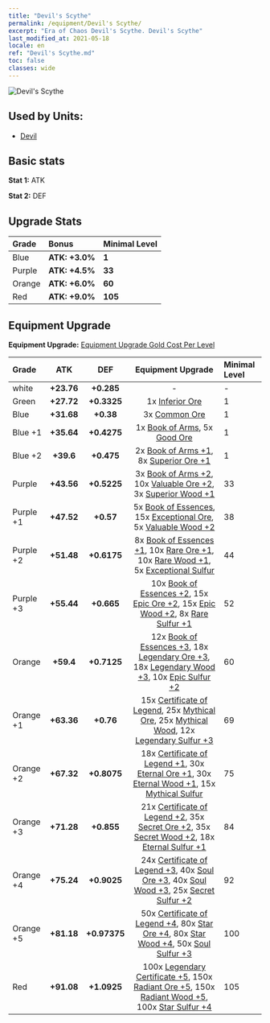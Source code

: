 ```yaml
---
title: "Devil's Scythe"
permalink: /equipment/Devil's Scythe/
excerpt: "Era of Chaos Devil's Scythe. Devil's Scythe"
last_modified_at: 2021-05-18
locale: en
ref: "Devil's Scythe.md"
toc: false
classes: wide
---
```


  ![Devil's Scythe](/images/e/e_5071.png)

## Used by Units:

* [Devil](/units/Devil/) 


## Basic stats
 **Stat 1:** ATK

 **Stat 2:** DEF

## Upgrade Stats

  |     Grade    |   Bonus | Minimal Level | 
  |:-------------|:--------|:--------------| 
  | Blue | **ATK: +3.0%** | **1** | 
  | Purple | **ATK: +4.5%** | **33** | 
  | Orange | **ATK: +6.0%** | **60** | 
  | Red | **ATK: +9.0%** | **105** | 


## Equipment Upgrade
 **Equipment Upgrade:** [Equipment Upgrade Gold Cost Per Level](/equipment/EquipmentUpgradeCostPerLevel/) 

  |          Grade      | ATK | DEF | Equipment Upgrade | Minimal Level |
  |:--------------------|:---------:|:---------:|:----------------:|:--------------|
  | white | **+23.76** | **+0.285** | - | - |
  | Green | **+27.72** | **+0.3325** | 1x [Inferior Ore](/Items/mat_1/) | 1 |
  | Blue | **+31.68** | **+0.38** | 3x [Common Ore](/Items/mat_6/) | 1 |
  | Blue +1 | **+35.64** | **+0.4275** | 1x [Book of Arms](/Items/mat_18/), 5x [Good Ore](/Items/mat_12/) | 1 |
  | Blue +2 | **+39.6** | **+0.475** | 2x [Book of Arms +1](/Items/mat_25/), 8x [Superior Ore +1](/Items/mat_19/) | 1 |
  | Purple | **+43.56** | **+0.5225** | 3x [Book of Arms +2](/Items/mat_32/), 10x [Valuable Ore +2](/Items/mat_26/), 3x [Superior Wood +1](/Items/mat_20/) | 33 |
  | Purple +1 | **+47.52** | **+0.57** | 5x [Book of Essences](/Items/mat_39/), 15x [Exceptional Ore](/Items/mat_33/), 5x [Valuable Wood +2](/Items/mat_27/) | 38 |
  | Purple +2 | **+51.48** | **+0.6175** | 8x [Book of Essences +1](/Items/mat_46/), 10x [Rare Ore +1](/Items/mat_40/), 10x [Rare Wood +1](/Items/mat_41/), 5x [Exceptional Sulfur](/Items/mat_36/) | 44 |
  | Purple +3 | **+55.44** | **+0.665** | 10x [Book of Essences +2](/Items/mat_53/), 15x [Epic Ore +2](/Items/mat_47/), 15x [Epic Wood +2](/Items/mat_48/), 8x [Rare Sulfur +1](/Items/mat_43/) | 52 |
  | Orange | **+59.4** | **+0.7125** | 12x [Book of Essences +3](/Items/mat_60/), 18x [Legendary Ore +3](/Items/mat_54/), 18x [Legendary Wood +3](/Items/mat_55/), 10x [Epic Sulfur +2](/Items/mat_50/) | 60 |
  | Orange +1 | **+63.36** | **+0.76** | 15x [Certificate of Legend](/Items/mat_67/), 25x [Mythical Ore](/Items/mat_61/), 25x [Mythical Wood](/Items/mat_62/), 12x [Legendary Sulfur +3](/Items/mat_57/) | 69 |
  | Orange +2 | **+67.32** | **+0.8075** | 18x [Certificate of Legend +1](/Items/mat_74/), 30x [Eternal Ore +1](/Items/mat_68/), 30x [Eternal Wood +1](/Items/mat_69/), 15x [Mythical Sulfur](/Items/mat_64/) | 75 |
  | Orange +3 | **+71.28** | **+0.855** | 21x [Certificate of Legend +2](/Items/mat_81/), 35x [Secret Ore +2](/Items/mat_75/), 35x [Secret Wood +2](/Items/mat_76/), 18x [Eternal Sulfur +1](/Items/mat_71/) | 84 |
  | Orange +4 | **+75.24** | **+0.9025** | 24x [Certificate of Legend +3](/Items/mat_88/), 40x [Soul Ore +3](/Items/mat_82/), 40x [Soul Wood +3](/Items/mat_83/), 25x [Secret Sulfur +2](/Items/mat_78/) | 92 |
  | Orange +5 | **+81.18** | **+0.97375** | 50x [Certificate of Legend +4](/Items/mat_95/), 80x [Star Ore +4](/Items/mat_89/), 80x [Star Wood +4](/Items/mat_90/), 50x [Soul Sulfur +3](/Items/mat_85/) | 100 |
  | Red | **+91.08** | **+1.0925** | 100x [Legendary Certificate +5](/Items/mat_102/), 150x [Radiant Ore +5](/Items/mat_96/), 150x [Radiant Wood +5](/Items/mat_97/), 100x [Star Sulfur +4](/Items/mat_92/) | 105 |

